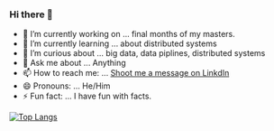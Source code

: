 ### Hi there 👋

- 🔭 I’m currently working on ... final months of my masters.
- 🌱 I’m currently learning ... about distributed systems
- 🤔 I’m curious about ... big data, data piplines, distributed systems
- 💬 Ask me about ... Anything
- 📫 How to reach me: ... [Shoot me a message on LinkdIn](https://www.linkedin.com/in/hassanajaj/)
- 😄 Pronouns: ... He/Him
- ⚡ Fun fact: ... I have fun with facts.

[![Top Langs](https://github-readme-stats.vercel.app/api/top-langs/?username=CatLuvrHass&layout=compact)](https://github.com/CatLuvrHass/github-readme-stats)

